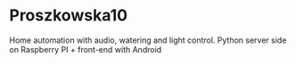 # Proszkowska10
Home automation with audio, watering and light control.
Python server side on Raspberry PI + front-end with Android
